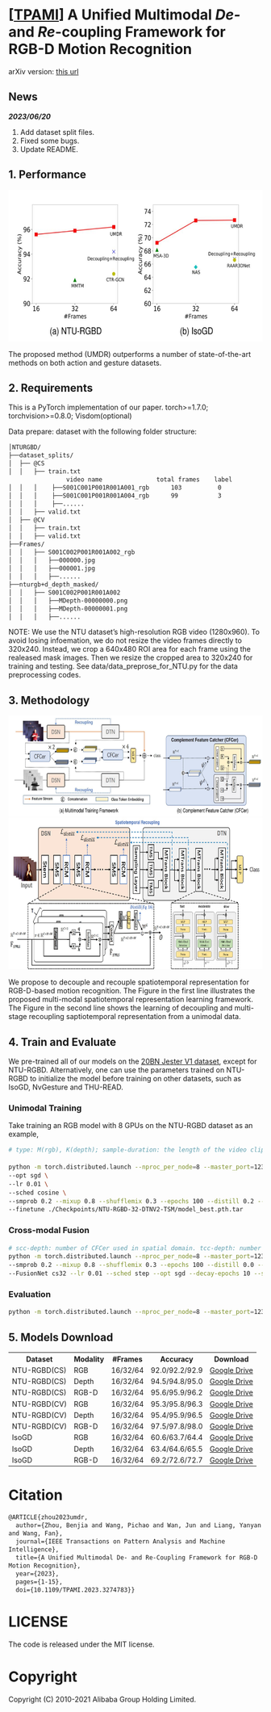 # [[TPAMI](https://ieeexplore.ieee.org/abstract/document/10122710/)] A Unified Multimodal *De-* and *Re*-coupling Framework for RGB-D Motion Recognition 

arXiv version: [this url](https://arxiv.org/abs/2211.09146)

## News
***2023/06/20***

1. Add dataset split files.
2. Fixed some bugs.
3. Update README.

## 1. Performance
<p align="center">
  <img width="600" height="300" src="demo/performance.jpg"> 
  <!-- <img width="800" height="200" src="demo/decouple_recouple.jpg"> -->

  The proposed method (UMDR) outperforms a number of state-of-the-art methods on both action and gesture datasets.
</p>

## 2. Requirements
This is a PyTorch implementation of our paper. 
torch>=1.7.0; torchvision>=0.8.0; Visdom(optional)

Data prepare: dataset with the following folder structure:

```
│NTURGBD/
├──dataset_splits/
│  ├── @CS
│  │   ├── train.txt
                video name               total frames    label
│  │   │    ├──S001C001P001R001A001_rgb      103          0 
│  │   │    ├──S001C001P001R001A004_rgb      99           3 
│  │   │    ├──...... 
│  │   ├── valid.txt
│  ├── @CV
│  │   ├── train.txt
│  │   ├── valid.txt
├──Frames/
│  │   ├── S001C002P001R001A002_rgb
│  │   │   ├──000000.jpg
│  │   │   ├──000001.jpg
│  │   │   ├──......
├──nturgb+d_depth_masked/
│  │   ├── S001C002P001R001A002
│  │   │   ├──MDepth-00000000.png
│  │   │   ├──MDepth-00000001.png
│  │   │   ├──......
```
NOTE: We use the NTU dataset’s high-resolution RGB video (1280x960). To avoid losing infoemation, we do not resize the video frames directly to 320x240. Instead, we crop a 640x480 ROI area for each frame using the realeased mask images. Then we resize the cropped area to 320x240 for training and testing. See data/data_preprose_for_NTU.py for the data preprocessing codes.

## 3. Methodology
<p align="center">
  <img width="600" height="200" src="demo/architecture.jpg">
  <img width="600" height="300" src="demo/pipline-v2.jpg">
</p>
 We propose to decouple and recouple spatiotemporal representation for RGB-D-based motion recognition. The Figure in the first line illustrates the proposed multi-modal spatiotemporal representation learning framework. The Figure in the second line shows the learning of decoupling and multi-stage recoupling saptiotemporal representation from a unimodal data.

## 4. Train and Evaluate
We pre-trained all of our models on the [20BN Jester V1 dataset](https://www.kaggle.com/toxicmender/20bn-jester), except for NTU-RGBD. Alternatively, one can use the parameters trained on NTU-RGBD to initialize the model before training on other datasets, such as IsoGD, NvGesture and THU-READ.

### Unimodal Training
Take training an RGB model with 8 GPUs on the NTU-RGBD dataset as an example,

```bash
# type: M(rgb), K(depth); sample-duration: the length of the video clip;  smprob: hyperparameter  $\rho$; mixup: hyperparameter  $\alpha_{m}$; shufflemix: $\alpha_{s}$; intar-fatcer: Controls the temporal resolution of each sub-branch in DTN (default: set 2 when sample-duration=16/32;  set 4 when sample-duration=64).

python -m torch.distributed.launch --nproc_per_node=8 --master_port=1234 --use_env train.py --config config/NTU.yml --data /path/to/Dataset/NTU-RGBD/frames --splits /path/to/Dataset/NTU-RGBD/dataset_splits/@CS/ --save ./output_dir/ --batch-size 16  --sample-duration 32 \
--opt sgd \
--lr 0.01 \
--sched cosine \
--smprob 0.2 --mixup 0.8 --shufflemix 0.3 --epochs 100 --distill 0.2 --type M --intar-fatcer 2 \
--finetune ./Checkpoints/NTU-RGBD-32-DTNV2-TSM/model_best.pth.tar
```

### Cross-modal Fusion
```bash
# scc-depth: number of CFCer used in spatial domain. tcc-depth: number of CFCer used in temporal domain.
python -m torch.distributed.launch --nproc_per_node=8 --master_port=1234 --use_env train.py --config config/NTU.yml --data /path/to/Dataset/NTU-RGBD/frames --splits /path/to/Dataset/NTU-RGBD/dataset_splits/@CS/ --save ./output_dir/ --batch-size 16 --sample-duration 32 \
--smprob 0.2 --mixup 0.8 --shufflemix 0.3 --epochs 100 --distill 0.0 --intar-fatcer 2 \
--FusionNet cs32 --lr 0.01 --sched step --opt sgd --decay-epochs 10 --scc-depth 2 --tcc-depth 4
```

### Evaluation
```bash
python -m torch.distributed.launch --nproc_per_node=8 --master_port=1234 --use_env train.py --config config/NTU.yml --data /path/to/Dataset/NTU-RGBD/frames --splits /path/to/Dataset/NTU-RGBD/dataset_splits/@CS/  --batch-size 16 --sample-duration 32 --eval_only --resume /path/to/model_best.pth.tar 
```
## 5. Models Download
<table>
  <tr>
    <th>Dataset</th>
    <th>Modality</th>
    <th>#Frames</th>
    <th>Accuracy</th>
    <th>Download</th>
  </tr> 
   <tr>
    <td>NTU-RGBD(CS)</td>
    <td>RGB</td>
    <td>16/32/64</td>
    <td>92.0/92.2/92.9</td>
    <td><a href="https://drive.google.com/drive/folders/1z0pvQlN31I4aKTaCDKbAmkwT7WO29MTO?usp=sharing">Google Drive</a></td>
  </tr>
    <tr>
    <td>NTU-RGBD(CS)</td>
    <td>Depth</td>
    <td>16/32/64</td>
    <td>94.5/94.8/95.0</td>
    <td><a href="https://drive.google.com/drive/folders/1z0pvQlN31I4aKTaCDKbAmkwT7WO29MTO?usp=sharing">Google Drive</a></td>
  </tr>
  <tr>
    <td>NTU-RGBD(CS)</td>
    <td>RGB-D</td>
    <td>16/32/64</td>
    <td>95.6/95.9/96.2</td>
    <td><a href="https://drive.google.com/drive/folders/1z0pvQlN31I4aKTaCDKbAmkwT7WO29MTO?usp=sharing">Google Drive</a></td>
  </tr>
  
  <tr>
    <td>NTU-RGBD(CV)</td>
    <td>RGB</td>
    <td>16/32/64</td>
    <td>95.3/95.8/96.3</td>
    <td><a href="https://drive.google.com/drive/folders/1z0pvQlN31I4aKTaCDKbAmkwT7WO29MTO?usp=sharing">Google Drive</a></td>
  </tr>
    <tr>
    <td>NTU-RGBD(CV)</td>
    <td>Depth</td>
    <td>16/32/64</td>
    <td>95.4/95.9/96.5</td>
    <td><a href="https://drive.google.com/drive/folders/1z0pvQlN31I4aKTaCDKbAmkwT7WO29MTO?usp=sharing">Google Drive</a></td>
  </tr>
    <tr>
    <td>NTU-RGBD(CV)</td>
    <td>RGB-D</td>
    <td>16/32/64</td>
    <td>97.5/97.8/98.0</td>
    <td><a href="https://drive.google.com/drive/folders/1z0pvQlN31I4aKTaCDKbAmkwT7WO29MTO?usp=sharing">Google Drive</a></td>
  </tr>
  
  <tr>
    <td>IsoGD</td>
    <td>RGB</td>
    <td>16/32/64</td>
    <td>60.6/63.7/64.4</td>
    <td><a href="https://drive.google.com/drive/folders/1uhZS9QlYIMSH9d_2rfutC1UK3YBt8Teu?usp=sharing">Google Drive</a></td>
  </tr>
  <tr>
    <td>IsoGD</td>
    <td>Depth</td>
    <td>16/32/64</td>
    <td>63.4/64.6/65.5</td>
    <td><a href="https://drive.google.com/drive/folders/1uhZS9QlYIMSH9d_2rfutC1UK3YBt8Teu?usp=sharing">Google Drive</a></td>
  </tr>
  <tr>
    <td>IsoGD</td>
    <td>RGB-D</td>
    <td>16/32/64</td>
    <td>69.2/72.6/72.7</td>
    <td><a href="https://drive.google.com/drive/folders/1uhZS9QlYIMSH9d_2rfutC1UK3YBt8Teu?usp=sharing">Google Drive</a></td>
  </tr>
</table>

# Citation
```
@ARTICLE{zhou2023umdr,
  author={Zhou, Benjia and Wang, Pichao and Wan, Jun and Liang, Yanyan and Wang, Fan},
  journal={IEEE Transactions on Pattern Analysis and Machine Intelligence}, 
  title={A Unified Multimodal De- and Re-Coupling Framework for RGB-D Motion Recognition}, 
  year={2023},
  pages={1-15},
  doi={10.1109/TPAMI.2023.3274783}}
```
# LICENSE
The code is released under the MIT license.
# Copyright
Copyright (C) 2010-2021 Alibaba Group Holding Limited.
